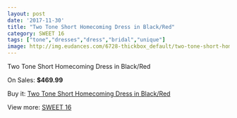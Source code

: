```yaml
---
layout: post
date: '2017-11-30'
title: "Two Tone Short Homecoming Dress in Black/Red"
category: SWEET 16
tags: ["tone","dresses","dress","bridal","unique"]
image: http://img.eudances.com/6728-thickbox_default/two-tone-short-homecoming-dress-in-black-red.jpg
---
```

Two Tone Short Homecoming Dress in Black/Red

On Sales: **$469.99**
<a href="https://www.eudances.com/en/sweet-16/2481-two-tone-short-homecoming-dress-in-black-red.html"><amp-img layout="responsive" width="600" height="600" src="//img.eudances.com/6728-thickbox_default/two-tone-short-homecoming-dress-in-black-red.jpg" alt="Two Tone Short Homecoming Dress in Black/Red 0" /></a>

Buy it: [Two Tone Short Homecoming Dress in Black/Red](https://www.eudances.com/en/sweet-16/2481-two-tone-short-homecoming-dress-in-black-red.html "Two Tone Short Homecoming Dress in Black/Red")

View more: [SWEET 16](https://www.eudances.com/en/18-sweet-16 "SWEET 16")